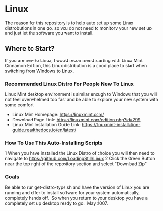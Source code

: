# Linux

The reason for this repository is to help auto set up some Linux distrobutions in one go, so you do not need to monitory your new set up and just let the software you want to install.




## Where to Start?
If you are new to Linux, I would recommend starting with Linux Mint Cinnamon Edition, this Linux distribution is a good place to start when switching from Windows to Linux.

### Recommended Linux Distro For People New To Linux
Linux Mint desktop environment is similar enough to Windows that you will not feel overwhelmed too fast and be able to explore your new system with some comfort.

* Linux Mint Homepage: https://linuxmint.com/
  
* Download Page Link: https://linuxmint.com/edition.php?id=299
  
* Linux Mint Installation Guide Link: https://linuxmint-installation-guide.readthedocs.io/en/latest/

### How To Use This Auto-Installing Scripts
1 When you have installed the Linux Distro of choice you will then need to navigate to https://github.com/LoadingStill/Linux
2 Click the Green Button near the top right of the repository section and select "Download Zip"

### Goals
Be able to run get-distro-type.sh and have the version of Linux you are running and offer to install software for your system automatically, completely hands off.  So when you return to your desktop you have a completely set up desktop ready to go.
 May 2007.
